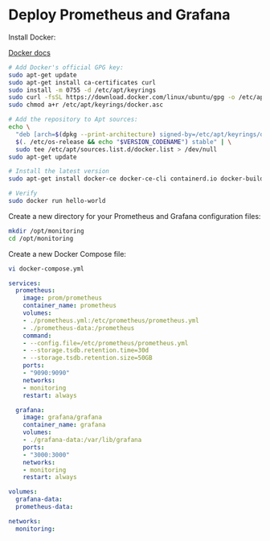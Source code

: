 # Deploy Prometheus and Grafana
Install Docker:

[Docker docs](https://docs.docker.com/engine/install/ubuntu/)
```bash
# Add Docker's official GPG key:
sudo apt-get update
sudo apt-get install ca-certificates curl
sudo install -m 0755 -d /etc/apt/keyrings
sudo curl -fsSL https://download.docker.com/linux/ubuntu/gpg -o /etc/apt/keyrings/docker.asc
sudo chmod a+r /etc/apt/keyrings/docker.asc
```
```bash
# Add the repository to Apt sources:
echo \
  "deb [arch=$(dpkg --print-architecture) signed-by=/etc/apt/keyrings/docker.asc] https://download.docker.com/linux/ubuntu \
  $(. /etc/os-release && echo "$VERSION_CODENAME") stable" | \
  sudo tee /etc/apt/sources.list.d/docker.list > /dev/null
sudo apt-get update
```
```bash
# Install the latest version
sudo apt-get install docker-ce docker-ce-cli containerd.io docker-buildx-plugin docker-compose-plugin docker-compose 
```
```bash
# Verify
sudo docker run hello-world
```

Create a new directory for your Prometheus and Grafana configuration files: 
```bash
mkdir /opt/monitoring
cd /opt/monitoring
```
Create a new Docker Compose file:
```bash
vi docker-compose.yml
```
```yaml
services:
  prometheus:
    image: prom/prometheus
    container_name: prometheus
    volumes:
    - ./prometheus.yml:/etc/prometheus/prometheus.yml
    - ./prometheus-data:/prometheus
    command:
    - --config.file=/etc/prometheus/prometheus.yml
    - --storage.tsdb.retention.time=30d
    - --storage.tsdb.retention.size=50GB
    ports:
    - "9090:9090"
    networks:
    - monitoring
    restart: always

  grafana:
    image: grafana/grafana
    container_name: grafana
    volumes:
    - ./grafana-data:/var/lib/grafana
    ports:
    - "3000:3000"
    networks:
    - monitoring
    restart: always

volumes:
  grafana-data:
  prometheus-data:

networks:
  monitoring:
```